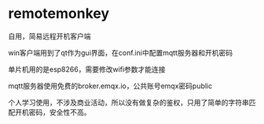 # remotemonkey
自用，简易远程开机客户端

win客户端用到了qt作为gui界面，在conf.ini中配置mqtt服务器和开机密码

单片机用的是esp8266，需要修改wifi参数才能连接

mqtt服务器使用免费的broker.emqx.io，公共账号emqx密码public

个人学习使用，不涉及商业活动，所以没有做复杂的鉴权，只用了简单的字符串匹配开机密码，安全性不高。
